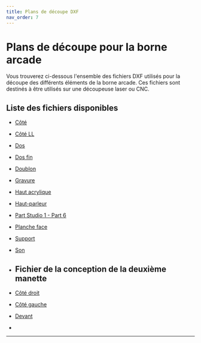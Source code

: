 ```yaml
---
title: Plans de découpe DXF
nav_order: 7
---
```


#  Plans de découpe pour la borne arcade

Vous trouverez ci-dessous l'ensemble des fichiers DXF utilisés pour la découpe des différents éléments de la borne arcade. Ces fichiers sont destinés à être utilisés sur une découpeuse laser ou CNC.

##  Liste des fichiers disponibles

- [Côté](./files/dxf/coté.dxf)
- [Côté LL](./files/dxf/cotéLL.dxf)
- [Dos](./files/dxf/dos.dxf)
- [Dos fin](./files/dxf/dosfin.dxf)
- [Doublon](./files/dxf/doublon.dxf)
- [Gravure](./files/dxf/gravure.dxf)
- [Haut acrylique](./files/dxf/acri.dxf)
- [Haut-parleur](./files/dxf/hautparleur.dxf)
- [Part Studio 1 - Part 6](./files/dxf/part_studio_1_part_6.dxf)
- [Planche face](./files/dxf/planche_face.dxf)
- [Support](./files/dxf/support.dxf)
- [Son](./files/dxf/son.dxf)

- ## Fichier de la conception de la deuxième manette

- [Côté droit](./files/dxf/COTEDROIT.stl)
- [Côté gauche](./files/dxf/COTEGAUCHE.stl)
- [Devant](./files/dxf/DEVANT.stl)
- 

---

